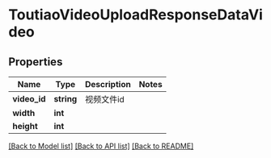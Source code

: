 # ToutiaoVideoUploadResponseDataVideo

## Properties
Name | Type | Description | Notes
------------ | ------------- | ------------- | -------------
**video_id** | **string** | 视频文件id | 
**width** | **int** |  | 
**height** | **int** |  | 

[[Back to Model list]](../../README.md#documentation-for-models) [[Back to API list]](../../README.md#documentation-for-api-endpoints) [[Back to README]](../../README.md)

